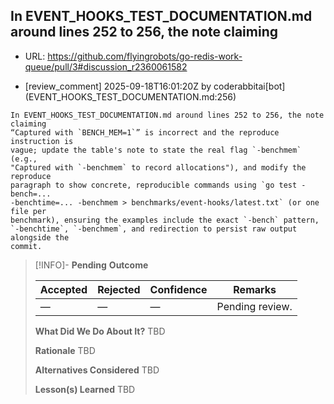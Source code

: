 ## In EVENT_HOOKS_TEST_DOCUMENTATION.md around lines 252 to 256, the note claiming

- URL: https://github.com/flyingrobots/go-redis-work-queue/pull/3#discussion_r2360061582

- [review_comment] 2025-09-18T16:01:20Z by coderabbitai[bot] (EVENT_HOOKS_TEST_DOCUMENTATION.md:256)

```text
In EVENT_HOOKS_TEST_DOCUMENTATION.md around lines 252 to 256, the note claiming
“Captured with `BENCH_MEM=1`” is incorrect and the reproduce instruction is
vague; update the table's note to state the real flag `-benchmem` (e.g.,
"Captured with `-benchmem` to record allocations"), and modify the reproduce
paragraph to show concrete, reproducible commands using `go test -bench=...
-benchtime=... -benchmem > benchmarks/event-hooks/latest.txt` (or one file per
benchmark), ensuring the examples include the exact `-bench` pattern,
`-benchtime`, `-benchmem`, and redirection to persist raw output alongside the
commit.
```

> [!INFO]- **Pending**
> **Outcome**
> 
> | Accepted | Rejected | Confidence | Remarks |
> |----------|----------|------------|---------|
> | — | — | — | Pending review. |
>
> **What Did We Do About It?**
> TBD
>
> **Rationale**
> TBD
>
> **Alternatives Considered**
> TBD
>
> **Lesson(s) Learned**
> TBD
